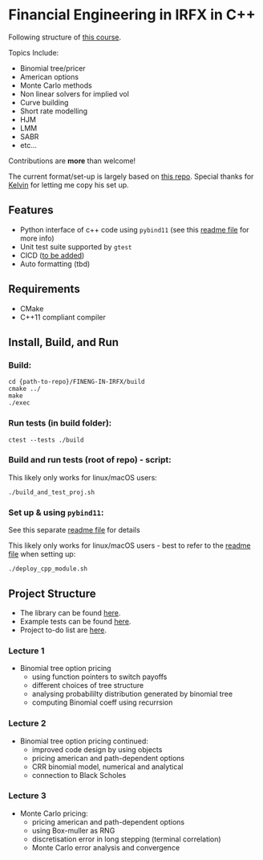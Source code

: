 # Financial Engineering in IRFX in C++

Following structure of [this course](https://www.city.ac.uk/prospective-students/courses/short-courses/financial-engineering-in-interest-rates-and-fx-cplusplus-applications-in-quantitative-finance). <br />

Topics Include:
  - Binomial tree/pricer 
  - American options
  - Monte Carlo methods
  - Non linear solvers for implied vol
  - Curve building
  - Short rate modelling
  - HJM
  - LMM 
  - SABR
  - etc... <br />
  
Contributions are **more** than welcome! <br />

The current format/set-up is largely based on [this repo](https://github.com/KYLChiu/ExoticMonteCarloEngine/tree/master). Special thanks for [Kelvin](https://github.com/KYLChiu) for letting me copy his set up.

## Features
* Python interface of c++ code using ```pybind11``` (see this [readme file](https://github.com/ccjeremylo/FinEng-in-IRFX/blob/main/src/pybind_example/README.md) for more info)
* Unit test suite supported by ```gtest```
* CICD ([to be added](https://github.com/ccjeremylo/FinEng-in-IRFX/issues/15))
* Auto formatting (tbd)

## Requirements
* CMake 
* C++11 compliant compiler

## Install, Build, and Run
### Build:
```
cd {path-to-repo}/FINENG-IN-IRFX/build
cmake ../
make
./exec
```
### Run tests (in build folder):
```
ctest --tests ./build
```
### Build and run tests (root of repo) - script:
This likely only works for linux/macOS users:
```
./build_and_test_proj.sh
```

### Set up & using ```pybind11```:
See this separate [readme file](https://github.com/ccjeremylo/FinEng-in-IRFX/blob/main/src/pybind_example/README.md) for details

This likely only works for linux/macOS users - best to refer to the [readme file](https://github.com/ccjeremylo/FinEng-in-IRFX/blob/main/src/pybind_example/README.md) when setting up:
```
./deploy_cpp_module.sh
```

## Project Structure
* The library can be found [here](https://github.com/ccjeremylo/FinEng-in-IRFX/tree/main/src).
* Example tests can be found [here](https://github.com/ccjeremylo/FinEng-in-IRFX/tree/main/tests).
* Project to-do list are [here](https://github.com/ccjeremylo/FinEng-in-IRFX/issues).


### Lecture 1
* Binomial tree option pricing
  - using function pointers to switch payoffs
  - different choices of tree structure
  - analysing probabililty distribution generated by binomial tree
  - computing Binomial coeff using recurrsion

### Lecture 2
* Binomial tree option pricing continued:
  - improved code design by using objects
  - pricing american and path-dependent options
  - CRR binomial model, numerical and analytical
  - connection to Black Scholes

### Lecture 3
* Monte Carlo pricing:
  - pricing american and path-dependent options
  - using Box-muller as RNG
  - discretisation error in long stepping (terminal correlation)
  - Monte Carlo error analysis and convergence


